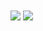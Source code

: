 <img align="center" src="https://github-readme-stats.vercel.app/api?username=madsonrl&theme=prussian&show_icons=true" />
<img align="center" src="https://github-readme-stats.vercel.app/api/top-langs/?username=madsonrl&theme=prussian&show_icons=true" />
